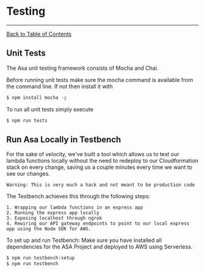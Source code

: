 # **Testing**
---------------------------------

[Back to Table of Contents](./../README.md)

## **Unit Tests**

The Asa unit testing framework consists of Mocha and Chai.

Before running unit tests make sure the mocha command is available
from the command line. If not then install it with

```bash
$ npm install mocha -g
```

To run all unit tests simply execute

```bash
$ npm run tests
```

## **Run Asa Locally in Testbench**

For the sake of velocity, we've built a tool which allows us to test our 
lambda functions locally without the need to redeploy to our Cloudformation 
stack on every change, saving us a couple minutes every time we want to see our changes.

    Warning: This is very much a hack and not meant to be production code

The Testbench achieves this through the following steps:

    1. Wrapping our lambda functions in an express app
    2. Running the express app locally
    3. Exposing localhost through ngrok
    4. Rewiring our API gateway endpoints to point to our local express app using the Node SDK for AWS.

To set up and run Testbench:
Make sure you have installed all dependencies for the ASA Project and deployed to AWS 
using Serverless.

```bash
$ npm run testbench:setup
$ npm run testbench
```
